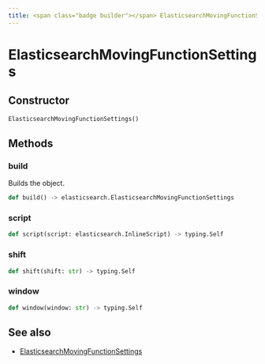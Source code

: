 ```yaml
---
title: <span class="badge builder"></span> ElasticsearchMovingFunctionSettings
---
```

# <span class="badge builder"></span> ElasticsearchMovingFunctionSettings

## Constructor

```python
ElasticsearchMovingFunctionSettings()
```
## Methods

### <span class="badge object-method"></span> build

Builds the object.

```python
def build() -> elasticsearch.ElasticsearchMovingFunctionSettings
```

### <span class="badge object-method"></span> script

```python
def script(script: elasticsearch.InlineScript) -> typing.Self
```

### <span class="badge object-method"></span> shift

```python
def shift(shift: str) -> typing.Self
```

### <span class="badge object-method"></span> window

```python
def window(window: str) -> typing.Self
```

## See also

 * <span class="badge object-type-class"></span> [ElasticsearchMovingFunctionSettings](./object-ElasticsearchMovingFunctionSettings.md)
